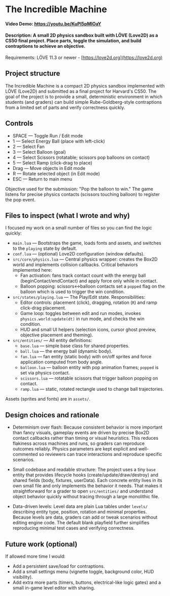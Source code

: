 # The Incredible Machine

#### Video Demo: https://youtu.be/KuPl5pMlOaY

#### Description: A small 2D physics sandbox built with LÖVE (Love2D) as a CS50 final project. Place parts, toggle the simulation, and build contraptions to achieve an objective.

Requirements: LÖVE 11.3 or newer - [https://love2d.org](https://love2d.org)

## Project structure

The Incredible Machine is a compact 2D physics sandbox implemented with LÖVE (Love2D) and submitted as a final project for Harvard's CS50. The goal of the project is to provide a small, deterministic environment in which students (and graders) can build simple Rube-Goldberg-style contraptions from a limited set of parts and verify correctness quickly.

## Controls

- SPACE — Toggle Run / Edit mode
- 1 — Select Energy Ball (place with left-click)
- 2 — Select Fan
- 3 — Select Balloon (goal)
- 4 — Select Scissors (rotatable; scissors pop balloons on contact)
- 5 — Select Ramp (click-drag to place)
- Drag — Move objects in Edit mode
- R — Rotate selected object (in Edit mode)
- ESC — Return to main menu

Objective used for the submission: "Pop the balloon to win." The game listens for precise physics contacts (scissors touching balloon) to register the pop event.

## Files to inspect (what I wrote and why)

I focused my work on a small number of files so you can find the logic quickly:

- `main.lua` — Bootstraps the game, loads fonts and assets, and switches to the `playing` state by default.
- `conf.lua` — (optional) Love2D configuration (window defaults).
- `src/core/physics.lua` — Central physics wrapper: creates the Box2D world and implements collision callbacks. Critical behaviors implemented here:
 	- Fan activation: fans track contact count with the energy ball (beginContact/endContact) and apply force only while in contact.
	- Balloon popping: scissors↔balloon contacts set a `popped` flag on the balloon which is used to trigger the win condition.
- `src/states/playing.lua` — The Play/Edit state. Responsibilities:
	- Editor controls: placement (click), dragging, rotation (`R`) and ramp click-drag placement.
	- Game loop: toggles between edit and run modes, invokes `physics.world:update(dt)` in run mode, and checks the win condition.
	- HUD and small UI helpers (selection icons, cursor ghost preview, objective placement and theming).
- `src/entities/` — All entity definitions:
	- `base.lua` — simple base class for shared properties.
	- `ball.lua` — the energy ball (dynamic body).
	- `fan.lua` — fan entity (static body) with on/off sprites and force application computed from body angle.
	- `balloon.lua` — balloon entity with pop animation frames; `popped` is set via physics contact.
	- `scissors.lua` — rotatable scissors that trigger balloon popping on contact.
	- `ramp.lua` — static, rotated rectangle used to change ball trajectories.

Assets (sprites and fonts) are in `assets/`.

## Design choices and rationale

- Determinism over flash: Because consistent behavior is more important than fancy visuals, gameplay events are driven by precise Box2D contact callbacks rather than timing or visual heuristics. This reduces flakiness across machines and runs, so graders can reproduce outcomes reliably. Physics parameters are kept explicit and well-commented so reviewers can trace interactions and reproduce specific scenarios.

- Small codebase and readable structure: The project uses a tiny `base` entity that provides lifecycle hooks (create/update/draw/destroy) and shared fields (body, fixtures, userData). Each concrete entity lives in its own small file and only implements the behavior it needs. That makes it straightforward for a grader to open `src/entities/` and understand object behavior quickly without tracing through a large monolithic file.

- Data-driven levels: Level data are plain Lua tables under `levels/` describing entity type, position, rotation and minimal properties. Because levels are data, graders can add or tweak scenarios without editing engine code. The default blank playfield further simplifies reproducing minimal test cases and verifying correctness.

## Future work (optional)

If allowed more time I would:

- Add a persistent save/load for contraptions.
- Add a small settings menu (vignette toggle, background color, HUD visibility).
- Add extra more parts (timers, buttons, electrical-like logic gates) and a small in-game level editor with sharing.
